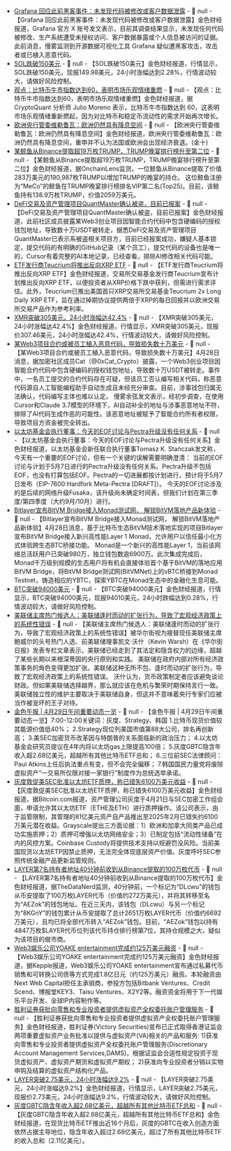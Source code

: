 - [Grafana 回应此前黑客事件：未发现代码被修改或客户数据泄露](https://x.com/grafana/status/1916727002188726455) - 📰 null - 【Grafana 回应此前黑客事件：未发现代码被修改或客户数据泄露】金色财经报道，Grafana 官方 X 账号发文表示，目前其调查结果显示，未发现任何代码被修改、生产系统遭受未授权访问、客户数据暴露或个人信息被访问的证据。 
此前消息，慢雾监测到开源数据可视化工具 Grafana 疑似遭黑客攻击，攻击者或已植入恶意代码。
- [SOL跌破150美元]() - 📰 null - 【SOL跌破150美元】金色财经报道，行情显示，SOL跌破150美元，现报149.98美元，24小时涨幅达到2.28%，行情波动较大，请做好风险控制。
- [观点：比特币牛市指数达到60，表明市场乐观情绪重燃](https://x.com/jjcmoreno/status/1916510023640907802) - 📰 null - 【观点：比特币牛市指数达到60，表明市场乐观情绪重燃】金色财经报道，据 CryptoQuant 分析师 Julio Moreno 表示，比特币牛市指数达到 60，这表明市场乐观情绪重新燃起，因为对比特币和稳定币流动性的需求开始再次增长。
- [欧洲央行管委维勒鲁瓦：欧洲仍然具有降息空间]() - 📰 null - 【欧洲央行管委维勒鲁瓦：欧洲仍然具有降息空间】金色财经报道，欧洲央行管委维勒鲁瓦：欧洲仍然具有降息空间，重申并不认为法国或欧洲会出现经济衰退。(金十)
- [某鲸鱼从Binance提取超19万枚TRUMP，TRUMP晚宴排行榜升至第二位](https://x.com/OnchainLens/status/1916731523048657406) - 📰 null - 【某鲸鱼从Binance提取超19万枚TRUMP，TRUMP晚宴排行榜升至第二位】金色财经报道，据OnchainLens监测，一位鲸鱼从Binance提取了价值283万美元的190,987枚TRUMP以增加TRUMP的晚宴的持仓。 
这位鲸鱼注册为“MeCo”的鲸鱼在TRUMP晚宴排行榜排名VIP第二名(Top25)。目前，该鲸鱼持有138.9万枚TRUMP，价值2059万美元。
- [DeFi交易及资产管理项目QuantMaster确认被盗，目前已报案](https://x.com/thomsonYang_147/status/1916719524327686385) - 📰 null - 【DeFi交易及资产管理项目QuantMaster确认被盗，目前已报案】金色财经报道，此前社区成员披露某Web3创业项目因智能合约代码中包含硬编码的授权钱包地址，导致数十万USDT被转走，据悉DeFi交易及资产管理项目QuantMaster已表示系被盗相关项目方，目前已经报案成功，嫌疑人基本锁定，提交代码的有明确的GitHub记录（某个员工），提交代码的设备也是唯一的，Cursor有着完整的AI本地记录，已经查看，排除AI修改相关代码可能。
- [ETF发行商Teucrium将推出反向XRP ETF](https://www.coindesk.com/markets/2025/04/28/proshares-gets-sec-greenlight-for-three-xrp-etfs) - 📰 null - 【ETF发行商Teucrium将推出反向XRP ETF】金色财经报道，交易所交易基金发行商Teucrium宣布计划推出反向XRP ETF，以便投资者从XRP价格下跌中获利，但需进行需求评估。此外，Teucrium已推出美国首只XRP交易所交易基金Teucrium 2x Long Daily XRP ETF，旨在通过掉期协议提供两倍于XRP的每日回报并以欧洲交易所交易产品作为参考利率。
- [XMR突破305美元，24小时涨幅达42.4%](https://www.coingecko.com/zh/%E6%95%B0%E5%AD%97%E8%B4%A7%E5%B8%81/%E9%97%A8%E7%BD%97%E5%B8%81) - 📰 null - 【XMR突破305美元，24小时涨幅达42.4%】金色财经报道，行情显示，XMR突破305美元，现报价307.46美元，24小时涨幅达42.4%，行情波动较大，请做好风险控制。
- [某Web3项目合约或被员工植入恶意代码，导致损失数十万美元](https://x.com/evilcos/status/1916711575769190639) - 📰 null - 【某Web3项目合约或被员工植入恶意代码，导致损失数十万美元】4月28日消息，据加密社区成员Cat（@0xCat_Crypto）披露，一个Web3创业项目因智能合约代码中包含硬编码的授权钱包地址，导致数十万USDT被转走。事件中，一名员工提交的合约代码存在可疑，但该员工否认编写相关代码，称恶意代码源自人工智能编程助手自动生成且未经充分审查。目前，涉事钱包归属无法确认，代码编写主体也难以认定。 
慢雾余弦发文表示，经初步调查，在使用Cursor和Claude 3.7模型的环境下，AI自动补全的地址与涉事恶意地址不符，排除了AI代码生成作恶的可能性。该恶意地址被赋予了智能合约所有者权限，导致项目方资金被完全转出。
- [以太坊基金会执行董事：今天的EOF讨论与Pectra升级没有任何关系](https://x.com/tkstanczak/status/1916713080265855444) - 📰 null - 【以太坊基金会执行董事：今天的EOF讨论与Pectra升级没有任何关系】金色财经报道，以太坊基金会新任联合执行董事Tomasz K. Stańczak发文称，今天有一个重要的EOF讨论，但有一个关键的误解需要明确澄清： 
当前的EOF讨论与计划于5月7日进行的Pectra升级没有任何关系。Pectra升级不包括EOF，也没有打算包括EOF。Pectra的一切进展都按计划进行，预计将于5月7日发布（EIP-7600:Hardfork Meta-Pectra [DRAFT]）。 
今天的EOF讨论涉及的是后续的网络升级Fusaka，该升级尚未确定时间表，但我们计划在第三季度/第四季度（大约9月/10月）进行。
- [Bitlayer宣布BitVM Bridge接入Monad测试网， 解锁BitVM落地产品新体验](https://medium.com/@Bitlayer/bitlayer-bitvm-bridge-integrates-monad-testnet-unlocking-new-experiences-for-millions-of-users-bb342d629ed3) - 📰 null - 【Bitlayer宣布BitVM Bridge接入Monad测试网， 解锁BitVM落地产品新体验】4月28日消息，基于比特币生态BitVM技术落地实现的项目Bitlayer宣布BitVM Bridge接入新兴高性能Layer 1 Monad，允许用户以信任最小化方式体验跨生态BTC桥接功能。 
Monad是一个新兴的高性能Layer 1，当前该网络总活跃用户已突破980万，独立钱包数逾6900万。此次集成完成后，Monad千万级别规模的生态用户将有机会直接体验首个基于BitVM的落地应用BitVM Bridge，将BitVM Bridge测试网(BitVMNet)上的vBTC桥接到Monad Testnet，铸造相应的YBTC，探索YBTC在Monad生态中的金融化生息可能。
- [BTC突破94000美元]() - 📰 null - 【BTC突破94000美元】金色财经报道，行情显示，BTC突破94000美元，现报94010美元，24小时跌幅达到0.28%，行情波动较大，请做好风险控制。
- [美联储主席热门候选人：美联储逢时而动的扩张行为，导致了宏观经济政策上的系统性错误](https://www.wsj.com/opinion/kevin-warsh-on-fed-policy-and-independence-central-bank-8848264b) - 📰 null - 【美联储主席热门候选人：美联储逢时而动的扩张行为，导致了宏观经济政策上的系统性错误】被华尔街视为接替现任美联储主席鲍威尔的头号热门人选、前美联储理事凯文·沃什（Kevin Warsh）在《华尔街日报》发表专栏文章表示，美联储已经走到了其法定和隐含权力的边缘，超越了某些长期以来根深蒂固的央行原则和实践。 
美联储在政府内部对所有经济政策事务的角色变得更加扩张。美联储这种无所不包、逢时而动的扩张行为，导致了宏观经济政策上的系统性错误。 
沃什认为，货币政策制定者应该避免谈论财政。但如果美联储选择越界，那么就应该在危机与繁荣时期保持言行一致。美联储独立性的维护主要取决于美联储自身，但这并不意味着央行专家们应被当作被宠坏的王子对待。
- [金色午报 | 4月29日午间重要动态一览]() - 📰 null - 【金色午报 | 4月29日午间重要动态一览】7:00-12:00关键词：灰度、Strategy、韩国 
1.比特币现货价值较其能源价值低40%； 
2.Strategy现位列美国市值第88大公司，排名再创新高； 
3.美SEC加密货币改革因与特朗普的关系面临新的政治压力； 
4.以太坊基金会研究员提议在4年内将以太坊gas上限提高100倍； 
5.灰度GBTC隐含年收入超2.68亿美元，超越所有其他比特币ETF总和； 
6.三位前SEC法律顾问：Paul Atkins上任后执法重点有变，但不会完全偏移； 
7.韩国国民力量党将废除虚拟资产“一交易所仅限对接一家银行”制度作为总统选举承诺。
- [灰度敦促美SEC批准以太坊ETF质押，称已错失6100万美元收益](https://news.bitcoin.com/grayscale-pushes-sec-to-approve-ethereum-etf-staking-citing-61m-lost-in-rewards/) - 📰 null - 【灰度敦促美SEC批准以太坊ETF质押，称已错失6100万美元收益】金色财经报道，据Bitcoin.com报道，资产管理公司灰度于4月21日与SEC加密工作组会面，申请允许其以太坊ETF（ETHE及ETH）进行质押操作。该公司表示，由于监管限制，其管理的81亿美元资产自产品推出至2025年2月已错失约6100万美元潜在收益。Grayscale提出三方面论据：1）欧洲和加拿大同类产品已成功实施质押；2）质押可增强以太坊网络安全；3）已制定包括“流动性储备”在内的风控方案。Coinbase Custody将提供技术支持以规避罚没风险。当前美国现货以太坊ETP因禁止质押，无法完全体现底层资产价值。灰度呼吁SEC参照传统金融产品更新监管规则。
- [LAYER第7名持有者地址40分钟前收到从Binance提取的100万枚代币](https://x.com/OnchainDataNerd/status/1916697551824437393) - 📰 null - 【LAYER第7名持有者地址40分钟前收到从Binance提取的100万枚代币】金色财经报道，据TheDataNerd监测，40分钟前，一个标记为“DLcwu”的钱包从币安提取了100万枚LAYER代币（价值约272万美元），并将其转移至名为“AEZok”的钱包地址。在近三天内，该钱包（DLcwu）与另一个标记为“8KGnY”的钱包累计从币安提取了总计2651万枚LAYER代币（价值约6692万美元），且均已将全部代币转入“AEZok”钱包。目前，“AEZok”钱包以持有4847万枚$LAYER代币位列该代币持仓排行榜第7位，其持仓规模之大，疑似为该项目的做市商。
- [Web3娱乐公司YOAKE entertainment完成约125万美元融资](https://kepple.co.jp/articles/zpgc6w5k4c) - 📰 null - 【Web3娱乐公司YOAKE entertainment完成约125万美元融资】金色财经报道，据Kepple报道，Web3娱乐公司YOAKE entertainment宣布通过私募代币销售和可转换公司债等方式完成1.8亿日元（约125万美元）融资。本轮融资由Next Web Capital担任主承销商，参投方包括Bitbank Ventures、Credit Scend、博报堂KEY3、Taisu Ventures、X2Y2等。融资资金将用于下一代娱乐平台开发、全球IP内容制作等。
- [胜利证券获批向零售和专业投资者提供虚拟资产全权委托账户管理服务](https://www.am730.com.hk/%E7%94%9F%E6%B4%BB/%E5%B8%82%E5%A0%B4%E5%BF%AB%E8%A8%8A/%E5%8B%9D%E5%88%A9%E8%AD%89%E5%88%B8%E9%80%A3%E7%8D%B2%E6%89%B9%E5%85%A9%E5%A4%A7%E8%99%9B%E6%93%AC%E8%B3%87%E7%94%A2%E9%97%9C%E9%8D%B5%E6%9C%8D%E5%8B%99-/554641) - 📰 null - 【胜利证券获批向零售和专业投资者提供虚拟资产全权委托账户管理服务】金色财经报道，胜利证券(Victory Securities)宣布已正式取得香港证监会两项重要虚拟资产业务批准以提供与虚拟资产(VA)相关的产品和服务: 
1)获准向零售和专业投资者提供虚拟资产全权委托账户管理服务(Discretionary Account Management Services,DAMS)，根据证监会合适性规定投资于现货虚拟资产、虚拟资产期货和虚拟资产期权； 
2)获准向专业投资者分销以实物申购及结算的虚拟资产结构化产品。
- [LAYER突破2.75美元，24小时涨幅达9.2%](https://www.coingecko.com/zh/%E6%95%B0%E5%AD%97%E8%B4%A7%E5%B8%81/solayer) - 📰 null - 【LAYER突破2.75美元，24小时涨幅达9.2%】金色财经报道，行情显示，LAYER突破2.75美元，现报价2.73美元，24小时涨幅达9.2%，行情波动较大，请做好风险控制。
- [灰度GBTC隐含年收入超2.68亿美元，超越所有其他比特币ETF总和](https://x.com/Cointelegraph/status/1916688809967735056) - 📰 null - 【灰度GBTC隐含年收入超2.68亿美元，超越所有其他比特币ETF总和】金色财经报道，在现货比特币ETF推出近16个月后，灰度的GBTC在收入创造方面依然占据主导地位，隐含年收入超过2.68亿美元，超过了所有其他比特币ETF的收入总和（2.11亿美元）。
